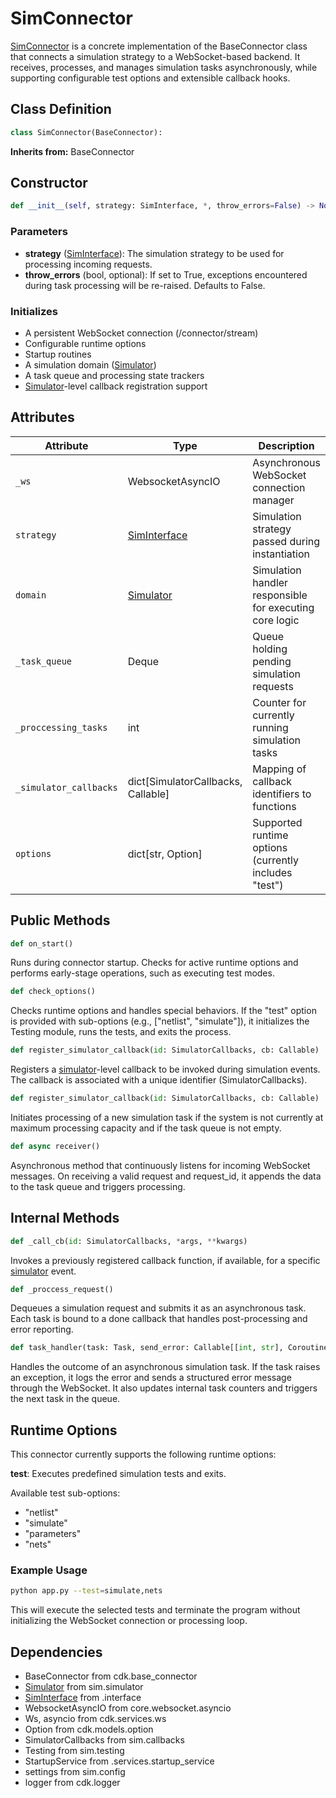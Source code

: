 # SimConnector

[SimConnector](simconnector) is a concrete implementation of the BaseConnector class that connects a simulation strategy to a WebSocket-based backend. It receives, processes, and manages simulation tasks asynchronously, while supporting configurable test options and extensible callback hooks.

## Class Definition

```python
class SimConnector(BaseConnector):
```

**Inherits from:** BaseConnector

## Constructor

```python
def __init__(self, strategy: SimInterface, *, throw_errors=False) -> None:
```

### Parameters

- **strategy** ([SimInterface](siminterface)): The simulation strategy to be used for processing incoming requests.
- **throw_errors** (bool, optional): If set to True, exceptions encountered during task processing will be re-raised. Defaults to False.

### Initializes

- A persistent WebSocket connection (/connector/stream)
- Configurable runtime options
- Startup routines
- A simulation domain ([Simulator](simulatordomain))
- A task queue and processing state trackers
- [Simulator](simulatordomain)-level callback registration support

## Attributes

| Attribute | Type | Description |
|-----------|------|-------------|
| `_ws` | WebsocketAsyncIO | Asynchronous WebSocket connection manager |
| `strategy` | [SimInterface](siminterface) | Simulation strategy passed during instantiation |
| `domain` | [Simulator](simulatordomain) | Simulation handler responsible for executing core logic |
| `_task_queue` | Deque | Queue holding pending simulation requests |
| `_proccessing_tasks` | int | Counter for currently running simulation tasks |
| `_simulator_callbacks` | dict[SimulatorCallbacks, Callable] | Mapping of callback identifiers to functions |
| `options` | dict[str, Option] | Supported runtime options (currently includes "test") |

## Public Methods

```python
def on_start()
```

Runs during connector startup. Checks for active runtime options and performs early-stage operations, such as executing test modes.

```python
def check_options()
```

Checks runtime options and handles special behaviors. If the "test" option is provided with sub-options (e.g., ["netlist", "simulate"]), it initializes the Testing module, runs the tests, and exits the process.

```python
def register_simulator_callback(id: SimulatorCallbacks, cb: Callable)
```

Registers a [simulator](simulatordomain)-level callback to be invoked during simulation events. The callback is associated with a unique identifier (SimulatorCallbacks).

```python
def register_simulator_callback(id: SimulatorCallbacks, cb: Callable)
```

Initiates processing of a new simulation task if the system is not currently at maximum processing capacity and if the task queue is not empty.

```python
def async receiver()
```

Asynchronous method that continuously listens for incoming WebSocket messages. On receiving a valid request and request_id, it appends the data to the task queue and triggers processing.

## Internal Methods

```python
def _call_cb(id: SimulatorCallbacks, *args, **kwargs)
```

Invokes a previously registered callback function, if available, for a specific [simulator](simulatordomain) event.

```python
def _proccess_request()
```

Dequeues a simulation request and submits it as an asynchronous task. Each task is bound to a done callback that handles post-processing and error reporting.

```python
def task_handler(task: Task, send_error: Callable[[int, str], Coroutine])
```

Handles the outcome of an asynchronous simulation task. If the task raises an exception, it logs the error and sends a structured error message through the WebSocket. It also updates internal task counters and triggers the next task in the queue.

## Runtime Options

This connector currently supports the following runtime options:

**test**: Executes predefined simulation tests and exits.

Available test sub-options:

- "netlist"
- "simulate"
- "parameters"
- "nets"

### Example Usage

```bash
python app.py --test=simulate,nets
```

This will execute the selected tests and terminate the program without initializing the WebSocket connection or processing loop.

## Dependencies

- BaseConnector from cdk.base_connector
- [Simulator](simulatordomain) from sim.simulator
- [SimInterface](siminterface) from .interface
- WebsocketAsyncIO from core.websocket.asyncio
- Ws, asyncio from cdk.services.ws
- Option from cdk.models.option
- SimulatorCallbacks from sim.callbacks
- Testing from sim.testing
- StartupService from .services.startup_service
- settings from sim.config
- logger from cdk.logger